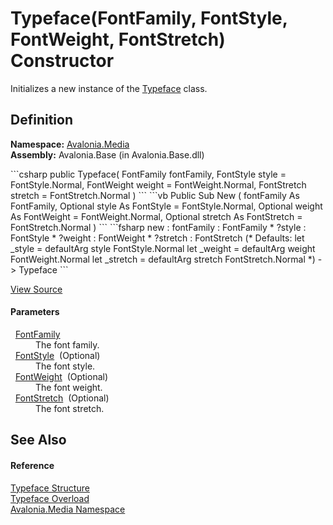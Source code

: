 # Typeface(FontFamily, FontStyle, FontWeight, FontStretch) Constructor


Initializes a new instance of the <a href="T_Avalonia_Media_Typeface">Typeface</a> class.



## Definition
**Namespace:** <a href="N_Avalonia_Media">Avalonia.Media</a>  
**Assembly:** Avalonia.Base (in Avalonia.Base.dll)

<Tabs groupId="api-code-preview">
<TabItem value="csharp" label="C#">
```csharp
public Typeface(
	FontFamily fontFamily,
	FontStyle style = FontStyle.Normal,
	FontWeight weight = FontWeight.Normal,
	FontStretch stretch = FontStretch.Normal
)
```
</TabItem>
<TabItem value="vb" label="VB">
```vb
Public Sub New ( 
	fontFamily As FontFamily,
	Optional style As FontStyle = FontStyle.Normal,
	Optional weight As FontWeight = FontWeight.Normal,
	Optional stretch As FontStretch = FontStretch.Normal
)
```
</TabItem>
<TabItem value="fsharp" label="F#">
```fsharp
new : 
        fontFamily : FontFamily * 
        ?style : FontStyle * 
        ?weight : FontWeight * 
        ?stretch : FontStretch 
(* Defaults:
        let _style = defaultArg style FontStyle.Normal
        let _weight = defaultArg weight FontWeight.Normal
        let _stretch = defaultArg stretch FontStretch.Normal
*)
-> Typeface
```
</TabItem>
</Tabs>



<a href="https://github.com/AvaloniaUI/Avalonia/tree/master/src/Avalonia.Base/Media/Typeface.cs#L24" title="View the source code">View Source</a>



#### Parameters
<dl><dt>  <a href="T_Avalonia_Media_FontFamily">FontFamily</a></dt><dd>The font family.</dd><dt>  <a href="T_Avalonia_Media_FontStyle">FontStyle</a>  (Optional)</dt><dd>The font style.</dd><dt>  <a href="T_Avalonia_Media_FontWeight">FontWeight</a>  (Optional)</dt><dd>The font weight.</dd><dt>  <a href="T_Avalonia_Media_FontStretch">FontStretch</a>  (Optional)</dt><dd>The font stretch.</dd></dl>

## See Also


#### Reference
<a href="T_Avalonia_Media_Typeface">Typeface Structure</a>  
<a href="Overload_Avalonia_Media_Typeface__ctor">Typeface Overload</a>  
<a href="N_Avalonia_Media">Avalonia.Media Namespace</a>  

